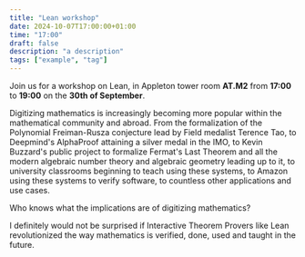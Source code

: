 ```yaml
---
title: "Lean workshop"
date: 2024-10-07T17:00:00+01:00
time: "17:00"
draft: false
description: "a description"
tags: ["example", "tag"]
---
```

Join us for a workshop on Lean, in Appleton tower room **AT.M2** from **17:00** to **19:00** on the **30th of September**.

Digitizing mathematics is increasingly becoming more popular within the mathematical community and abroad. From the formalization of the Polynomial Freiman-Rusza conjecture lead by Field medalist Terence Tao, to Deepmind's AlphaProof attaining a silver medal in the IMO, to Kevin Buzzard's public project to formalize Fermat's Last Theorem and all the modern algebraic number theory and algebraic geometry leading up to it, to university classrooms beginning to teach using these systems, to Amazon using these systems to verify software, to countless other applications and use cases.

Who knows what the implications are of digitizing mathematics?

I definitely would not be surprised if Interactive Theorem Provers like Lean revolutionized the way mathematics is verified, done, used and taught in the future.

